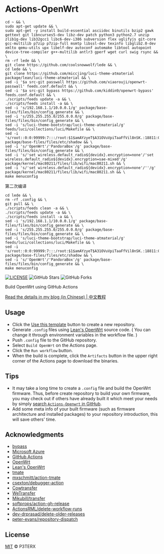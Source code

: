 # Actions-OpenWrt

```
cd ~ && \
sudo apt-get update && \
sudo apt-get -y install build-essential asciidoc binutils bzip2 gawk gettext git libncurses5-dev libz-dev patch python3 python2.7 unzip zlib1g-dev lib32gcc1 libc6-dev-i386 subversion flex uglifyjs git-core gcc-multilib p7zip p7zip-full msmtp libssl-dev texinfo libglib2.0-dev xmlto qemu-utils upx libelf-dev autoconf automake libtool autopoint device-tree-compiler g++-multilib antlr3 gperf wget curl swig rsync && \
rm -rf lede && \
git clone https://github.com/coolsnowwolf/lede && \
cd lede && \
git clone https://github.com/miccjing/luci-theme-atmaterial package/lean/luci-theme-atmaterial && \
sed -i '$a src-git passwall https://github.com/xiaorouji/openwrt-passwall' feeds.conf.default && \
sed -i '$a src-git bypass https://github.com/kiddin9/openwrt-bypass' feeds.conf.default && \
./scripts/feeds update -a && \
./scripts/feeds install -a && \
sed -i 's/192.168.1.1/10.0.0.1/g' package/base-files/files/bin/config_generate && \
sed -i 's/255.255.255.0/255.0.0.0/g' package/base-files/files/bin/config_generate && \
sed -i 's/luci-theme-bootstrap/luci-theme-atmaterial/g' feeds/luci/collections/luci/Makefile && \
sed -i 's/root::0:0:99999:7:::/root:$1$amAYzyeT$A31OVuVpiTaaFfVil8nSK.:18811:0:99999:7:::/g' package/base-files/files/etc/shadow && \
sed -i 's/'OpenWrt'/'PandoraBox'/g' package/base-files/files/bin/config_generate && \
sed -i 's/'set wireless.default_radio${devidx}.encryption=none'/'set wireless.default_radio${devidx}.encryption=sae-mixed'/g' package/kernel/mac80211/files/lib/wifi/mac80211.sh && \
sed -i 's/'set wireless.default_radio${devidx}.encryption=none'/''/g' package/kernel/mac80211/files/lib/wifi/mac80211.sh && \
make menuconfig
```

第二次编译
```
cd lede && \
rm -rf .config && \
git pull && \
./scripts/feeds clean -a && \
./scripts/feeds update -a && \
./scripts/feeds install -a && \
sed -i 's/192.168.1.1/10.0.0.1/g' package/base-files/files/bin/config_generate && \
sed -i 's/255.255.255.0/255.0.0.0/g' package/base-files/files/bin/config_generate && \
sed -i 's/luci-theme-bootstrap/luci-theme-atmaterial/g' feeds/luci/collections/luci/Makefile && \
sed -i 's/root::0:0:99999:7:::/root:$1$amAYzyeT$A31OVuVpiTaaFfVil8nSK.:18811:0:99999:7:::/g' package/base-files/files/etc/shadow && \
sed -i 's/'OpenWrt'/'PandoraBox'/g' package/base-files/files/bin/config_generate && \
make menuconfig
```

[![LICENSE](https://img.shields.io/github/license/mashape/apistatus.svg?style=flat-square&label=LICENSE)](https://github.com/P3TERX/Actions-OpenWrt/blob/master/LICENSE)
![GitHub Stars](https://img.shields.io/github/stars/P3TERX/Actions-OpenWrt.svg?style=flat-square&label=Stars&logo=github)
![GitHub Forks](https://img.shields.io/github/forks/P3TERX/Actions-OpenWrt.svg?style=flat-square&label=Forks&logo=github)

Build OpenWrt using GitHub Actions

[Read the details in my blog (in Chinese) | 中文教程](https://p3terx.com/archives/build-openwrt-with-github-actions.html)

## Usage

- Click the [Use this template](https://github.com/P3TERX/Actions-OpenWrt/generate) button to create a new repository.
- Generate `.config` files using [Lean's OpenWrt](https://github.com/coolsnowwolf/lede) source code. ( You can change it through environment variables in the workflow file. )
- Push `.config` file to the GitHub repository.
- Select `Build OpenWrt` on the Actions page.
- Click the `Run workflow` button.
- When the build is complete, click the `Artifacts` button in the upper right corner of the Actions page to download the binaries.

## Tips

- It may take a long time to create a `.config` file and build the OpenWrt firmware. Thus, before create repository to build your own firmware, you may check out if others have already built it which meet your needs by simply [search `Actions-Openwrt` in GitHub](https://github.com/search?q=Actions-openwrt).
- Add some meta info of your built firmware (such as firmware architecture and installed packages) to your repository introduction, this will save others' time.

## Acknowledgments

- [bypass](https://github.com/kiddin9/openwrt-bypass)
- [Microsoft Azure](https://azure.microsoft.com)
- [GitHub Actions](https://github.com/features/actions)
- [OpenWrt](https://github.com/openwrt/openwrt)
- [Lean's OpenWrt](https://github.com/coolsnowwolf/lede)
- [tmate](https://github.com/tmate-io/tmate)
- [mxschmitt/action-tmate](https://github.com/mxschmitt/action-tmate)
- [csexton/debugger-action](https://github.com/csexton/debugger-action)
- [Cowtransfer](https://cowtransfer.com)
- [WeTransfer](https://wetransfer.com/)
- [Mikubill/transfer](https://github.com/Mikubill/transfer)
- [softprops/action-gh-release](https://github.com/softprops/action-gh-release)
- [ActionsRML/delete-workflow-runs](https://github.com/ActionsRML/delete-workflow-runs)
- [dev-drprasad/delete-older-releases](https://github.com/dev-drprasad/delete-older-releases)
- [peter-evans/repository-dispatch](https://github.com/peter-evans/repository-dispatch)

## License

[MIT](https://github.com/P3TERX/Actions-OpenWrt/blob/main/LICENSE) © P3TERX
